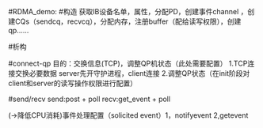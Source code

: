 #RDMA_demo:
#构造
获取IB设备名单，属性，分配PD，创建事件channel ，创建CQs（sendcq，recvcq），分配内存，注册buffer（配给读写权限），创建qp……

#析构

#connect-qp
目的：交换信息(TCP)，调整QP机状态（此处需要配置）
1.TCP连接交换必要数据
server先开守护进程，client连接
2.调整QP状态（在init阶段对client和server的读写操作权限进行配置）

#send/recv
send:post + poll
recv:get_event + poll 

(->降低CPU消耗)事件处理配置（solicited event）1，notifyevent 2,getevent
